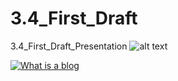 # 3.4_First_Draft
3.4_First_Draft_Presentation
![alt text](https://i.imgur.com/A4x3RTk.png "Image of Screenshot of web page")


[![What is a blog](https://i.imgur.com/JfnrKBV.png)](http://www.youtube.com/watch?v=NjwUHXoi8lM)
